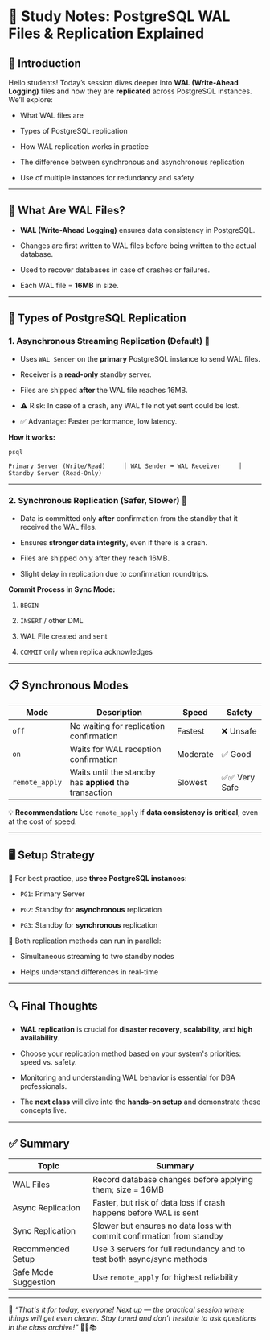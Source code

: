 # 🧠 Study Notes: PostgreSQL WAL Files & Replication Explained

## 👋 Introduction

Hello students! Today’s session dives deeper into **WAL (Write-Ahead Logging)** files and how they are **replicated** across PostgreSQL instances. We’ll explore:

- What WAL files are
    
- Types of PostgreSQL replication
    
- How WAL replication works in practice
    
- The difference between synchronous and asynchronous replication
    
- Use of multiple instances for redundancy and safety
    

---

## 🔄 What Are WAL Files?

- **WAL (Write-Ahead Logging)** ensures data consistency in PostgreSQL.
    
- Changes are first written to WAL files before being written to the actual database.
    
- Used to recover databases in case of crashes or failures.
    
- Each WAL file = **16MB** in size.
    

---

## 🔁 Types of PostgreSQL Replication

### 1. **Asynchronous Streaming Replication (Default)** 🚀

- Uses `WAL Sender` on the **primary** PostgreSQL instance to send WAL files.
    
- Receiver is a **read-only** standby server.
    
- Files are shipped **after** the WAL file reaches 16MB.
    
- ⚠️ Risk: In case of a crash, any WAL file not yet sent could be lost.
    
- ✅ Advantage: Faster performance, low latency.
    

**How it works:**
	
	psql
	
`Primary Server (Write/Read)     │ WAL Sender ➡ WAL Receiver     │   Standby Server (Read-Only)`

---

### 2. **Synchronous Replication (Safer, Slower)** 🔐

- Data is committed only **after** confirmation from the standby that it received the WAL files.
    
- Ensures **stronger data integrity**, even if there is a crash.
    
- Files are shipped only after they reach 16MB.
    
- Slight delay in replication due to confirmation roundtrips.
    

**Commit Process in Sync Mode:**

1. `BEGIN`
    
2. `INSERT` / other DML
    
3. WAL File created and sent
    
4. `COMMIT` only when replica acknowledges
    

---

## 📋 Synchronous Modes

|Mode|Description|Speed|Safety|
|---|---|---|---|
|`off`|No waiting for replication confirmation|Fastest|❌ Unsafe|
|`on`|Waits for WAL reception confirmation|Moderate|✅ Good|
|`remote_apply`|Waits until the standby has **applied** the transaction|Slowest|✅✅ Very Safe|

💡 **Recommendation:** Use `remote_apply` if **data consistency is critical**, even at the cost of speed.

---

## 🖥 Setup Strategy

🎯 For best practice, use **three PostgreSQL instances**:

- `PG1`: Primary Server
    
- `PG2`: Standby for **asynchronous** replication
    
- `PG3`: Standby for **synchronous** replication
    

🔁 Both replication methods can run in parallel:

- Simultaneous streaming to two standby nodes
    
- Helps understand differences in real-time
    

---

## 🔍 Final Thoughts

- **WAL replication** is crucial for **disaster recovery**, **scalability**, and **high availability**.
    
- Choose your replication method based on your system's priorities: speed vs. safety.
    
- Monitoring and understanding WAL behavior is essential for DBA professionals.
    
- The **next class** will dive into the **hands-on setup** and demonstrate these concepts live.
    

---

## ✅ Summary

|Topic|Summary|
|---|---|
|WAL Files|Record database changes before applying them; size = 16MB|
|Async Replication|Faster, but risk of data loss if crash happens before WAL is sent|
|Sync Replication|Slower but ensures no data loss with commit confirmation from standby|
|Recommended Setup|Use 3 servers for full redundancy and to test both async/sync methods|
|Safe Mode Suggestion|Use `remote_apply` for highest reliability|

---

💬 _“That's it for today, everyone! Next up — the practical session where things will get even clearer. Stay tuned and don’t hesitate to ask questions in the class archive!”_ 👨‍🏫📚